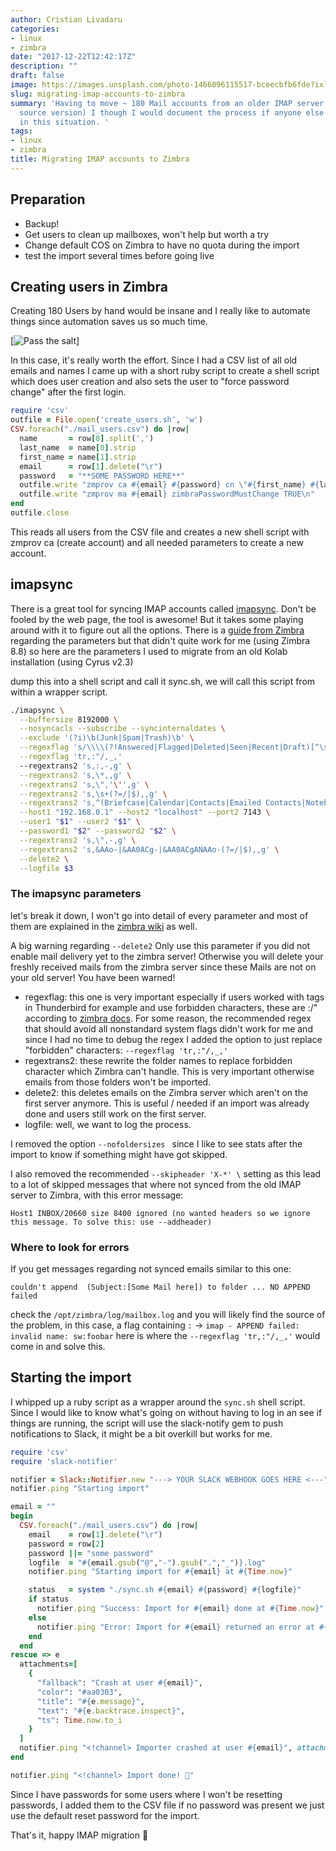 ```yaml
---
author: Cristian Livadaru
categories:
- linux
- zimbra
date: "2017-12-22T12:42:17Z"
description: ""
draft: false
image: https://images.unsplash.com/photo-1466096115517-bceecbfb6fde?ixlib=rb-0.3.5&q=80&fm=jpg&crop=entropy&cs=tinysrgb&w=1080&fit=max&s=2bb3229346cba7691c378132bab4279e
slug: migrating-imap-accounts-to-zimbra
summary: 'Having to move ~ 180 Mail accounts from an older IMAP server to Zimbra (open
  source version) I though I would document the process if anyone else finds themself
  in this situation. '
tags:
- linux
- zimbra
title: Migrating IMAP accounts to Zimbra
---
```



## Preparation
* Backup! 
* Get users to clean up mailboxes, won't help but worth a try
* Change default COS on Zimbra to have no quota during the import
* test the import several times before going live 

## Creating users in Zimbra

Creating 180 Users by hand would be insane and I really like to automate things since automation saves us so much time.

[![Pass the salt](https://imgs.xkcd.com/comics/the_general_problem.png)]

In this case, it's really worth the effort. Since I had a CSV list of all old emails and names I came up with a short ruby script to create a shell script which does user creation and also sets the user to "force password change" after the first login. 

```ruby
require 'csv'
outfile = File.open('create_users.sh', 'w')
CSV.foreach("./mail_users.csv") do |row|
  name       = row[0].split(',')
  last_name  = name[0].strip
  first_name = name[1].strip
  email      = row[1].delete("\r")
  password   = "**SOME PASSWORD HERE**"
  outfile.write "zmprov ca #{email} #{password} cn \"#{first_name} #{last_name}\" displayName \"#{first_name} #{last_name}\" zimbraPrefFromDisplay \"#{first_name} #{last_name}\" givenName \"#{first_name}\"\n"
  outfile.write "zmprov ma #{email} zimbraPasswordMustChange TRUE\n"
end
outfile.close
```

This reads all users from the CSV file and creates a new shell script with zmprov ca (create account) and all needed parameters to create a new account.

## imapsync

There is a great tool for syncing IMAP accounts called [imapsync](https://imapsync.lamiral.info/). Don't be fooled by the web page, the tool is awesome! 
But it takes some playing around with it to figure out all the options. There is a [guide from Zimbra](https://wiki.zimbra.com/wiki/Guide_to_imapsync) regarding the parameters but that didn't quite work for me (using Zimbra 8.8) so here are the parameters I used to migrate from an old Kolab installation (using Cyrus v2.3)

dump this into a shell script and call it sync.sh, we will call this script from within a wrapper script. 

```bash
./imapsync \
  --buffersize 8192000 \
  --nosyncacls --subscribe --syncinternaldates \
  --exclude '(?i)\b(Junk|Spam|Trash)\b' \
  --regexflag 's/\\\\(?!Answered|Flagged|Deleted|Seen|Recent|Draft)[^\s]*\s*//ig' \
  --regexflag 'tr,:"/,_,'
  --regextrans2 's,:,-,g' \
  --regextrans2 's,\*,,g' \
  --regextrans2 's,\",'\'',g' \
  --regextrans2 's,\s+(?=/|$),,g' \
  --regextrans2 's,^(Briefcase|Calendar|Contacts|Emailed Contacts|Notebook|Tasks)(?=/|$), $1 Folder,ig' \
  --host1 "192.168.0.1" --host2 "localhost" --port2 7143 \
  --user1 "$1" --user2 "$1" \
  --password1 "$2" --password2 "$2" \
  --regextrans2 's,\",-,g' \
  --regextrans2 's,&AAo-|&AA0ACg-|&AA0ACgANAAo-(?=/|$),,g' \
  --delete2 \
  --logfile $3
```

### The imapsync parameters 
let's break it down, I won't go into detail of every parameter and most of them are explained in the [zimbra wiki](https://wiki.zimbra.com/wiki/Guide_to_imapsync) as well.  

A big warning regarding `--delete2` 
Only use this parameter if you did not enable mail delivery yet to the zimbra server! Otherwise you will delete your freshly received mails from the zimbra server since these Mails are not on your old server! 
You have been warned!

* regexflag: this one is very important especially if users worked with tags in Thunderbird for example and use forbidden characters, these are :/" according to [zimbra docs](https://www.zimbra.com/desktop7/help/en_US/Tags_and_flags/Using_tags_to_classify_mail_messages.htm). 
For some reason, the recommended regex that should avoid all nonstandard system flags didn't work for me and since I had no time to debug the regex I added the option to just replace "forbidden" characters: `--regexflag 'tr,:"/,_,'`
* regextrans2: these rewrite the folder names to replace forbidden character which Zimbra can't handle. This is very important otherwise emails from those folders won't be imported. 
* delete2: this deletes emails on the Zimbra server which aren't on the first server anymore. This is useful / needed if an import was already done and users still work on the first server. 
* logfile: well, we want to log the process.

I removed the option `--nofoldersizes ` since I like to see stats after the import to know if something might have got skipped.

I also removed the recommended `--skipheader 'X-*' \` setting as this lead to a lot of skipped messages that where not synced from the old IMAP server to Zimbra, with this error message: 

```
Host1 INBOX/20660 size 8400 ignored (no wanted headers so we ignore this message. To solve this: use --addheader)
```

### Where to look for errors

If you get messages regarding not synced emails similar to this one: 

```
couldn't append  (Subject:[Some Mail here]) to folder ... NO APPEND failed
```

check the `/opt/zimbra/log/mailbox.log` and you will likely find the source of the problem, in this case, a flag containing `:` -> `imap - APPEND failed: invalid name: sw:foobar` here is where the `--regexflag 'tr,:"/,_,'` would come in and solve this. 

## Starting the import

I whipped up a ruby script as a wrapper around the `sync.sh` shell script. 
Since I would like to know what's going on without having to log in an see if things are running, the script will use the slack-notify gem to push notifications to Slack, it might be a bit overkill but works for me.

```ruby
require 'csv'
require 'slack-notifier'

notifier = Slack::Notifier.new "---> YOUR SLACK WEBHOOK GOES HERE <---"
notifier.ping "Starting import"

email = ""
begin
  CSV.foreach("./mail_users.csv") do |row|
    email    = row[1].delete("\r")
    password = row[2]
    password ||= "some password"
    logfile  = "#{email.gsub("@","-").gsub(".","_")}.log"
    notifier.ping "Starting import for #{email} at #{Time.now}"

    status   = system "./sync.sh #{email} #{password} #{logfile}"
    if status
      notifier.ping "Success: Import for #{email} done at #{Time.now}"
    else
      notifier.ping "Error: Import for #{email} returned an error at #{Time.now}, check logs #{logfile}"
    end
  end
rescue => e
  attachments=[
    {
      "fallback": "Crash at user #{email}",
      "color": "#aa0303",
      "title": "#{e.message}",
      "text": "#{e.backtrace.inspect}",
      "ts": Time.now.to_i
    }
  ]
  notifier.ping "<!channel> Importer crashed at user #{email}", attachments: attachments
end

notifier.ping "<!channel> Import done! 🎉"
```

Since I have passwords for some users where I won't be resetting passwords, I added them to the CSV file if no password was present we just use the default reset password for the import. 

That's it, happy IMAP migration 🎉

